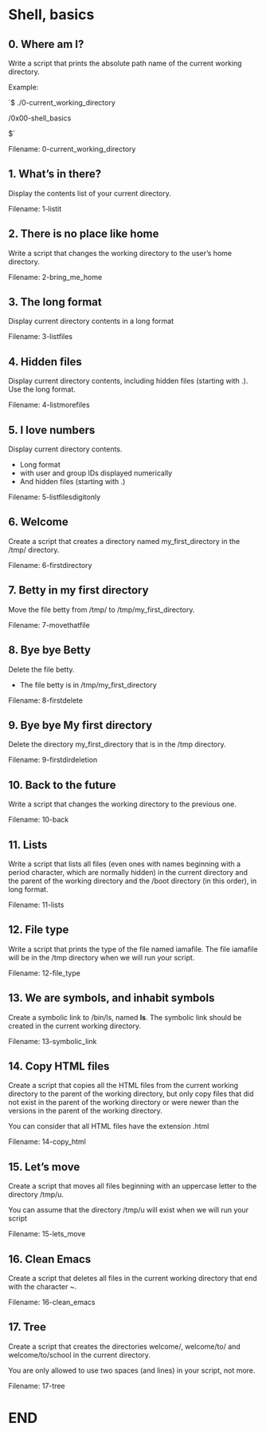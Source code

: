 Shell, basics
=============
## 0. Where am I?
Write a script that prints the absolute path name of the current working directory.

Example:

`$ ./0-current_working_directory

/0x00-shell_basics

$`

Filename: 0-current_working_directory

## 1. What’s in there?
Display the contents list of your current directory.

Filename: 1-listit

## 2. There is no place like home
Write a script that changes the working directory to the user’s home directory.

Filename: 2-bring_me_home

## 3. The long format
Display current directory contents in a long format

Filename: 3-listfiles

## 4. Hidden files
Display current directory contents, including hidden files (starting with .). Use the long format.

Filename: 4-listmorefiles

## 5. I love numbers
Display current directory contents.

- Long format
- with user and group IDs displayed numerically
- And hidden files (starting with .)

Filename: 5-listfilesdigitonly

## 6. Welcome
Create a script that creates a directory named my_first_directory in the /tmp/ directory.

Filename: 6-firstdirectory

## 7. Betty in my first directory
Move the file betty from /tmp/ to /tmp/my_first_directory.

Filename: 7-movethatfile

## 8. Bye bye Betty
Delete the file betty.

- The file betty is in /tmp/my_first_directory

Filename: 8-firstdelete

## 9. Bye bye My first directory
Delete the directory my_first_directory that is in the /tmp directory.

Filename: 9-firstdirdeletion

## 10. Back to the future
Write a script that changes the working directory to the previous one.

Filename: 10-back

## 11. Lists
Write a script that lists all files (even ones with names beginning with a period character, which are normally hidden) in the current directory and the parent of the working directory and the /boot directory (in this order), in long format.

Filename: 11-lists

## 12. File type
Write a script that prints the type of the file named iamafile. The file iamafile will be in the /tmp directory when we will run your script.

Filename: 12-file_type

## 13. We are symbols, and inhabit symbols
Create a symbolic link to /bin/ls, named __ls__. The symbolic link should be created in the current working directory.

Filename: 13-symbolic_link

## 14. Copy HTML files
Create a script that copies all the HTML files from the current working directory to the parent of the working directory, but only copy files that did not exist in the parent of the working directory or were newer than the versions in the parent of the working directory.

You can consider that all HTML files have the extension .html

Filename: 14-copy_html

## 15. Let’s move
Create a script that moves all files beginning with an uppercase letter to the directory /tmp/u.

You can assume that the directory /tmp/u will exist when we will run your script

Filename: 15-lets_move

## 16. Clean Emacs
Create a script that deletes all files in the current working directory that end with the character ~.

Filename: 16-clean_emacs

## 17. Tree
Create a script that creates the directories welcome/, welcome/to/ and welcome/to/school in the current directory.

You are only allowed to use two spaces (and lines) in your script, not more.

Filename: 17-tree

# END
